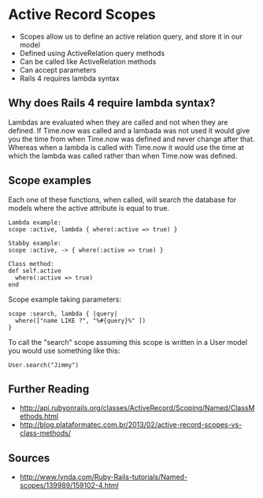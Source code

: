 # Active Record Scopes
- Scopes allow us to define an active relation query, and store it in our model
- Defined using ActiveRelation query methods
- Can be called like ActiveRelation methods
- Can accept parameters
- Rails 4 requires lambda syntax

## Why does Rails 4 require lambda syntax?
Lambdas are evaluated when they are called and not when they are defined. If Time.now was called and a lambada was not used it would give you the time from when Time.now was defined and never change after that. Whereas when a lambda is called with Time.now it would use the time at which the lambda was called rather than when Time.now was defined.

## Scope examples

Each one of these functions, when called, will search the database for models where the active attribute is equal to true.

    Lambda example:
    scope :active, lambda { where(:active => true) }

    Stabby example:
    scope :active, -> { where(:active => true) }

    Class method:
    def self.active
      where(:active => true)
    end

Scope example taking parameters:

    scope :search, lambda { |query| 
      where(["name LIKE ?", "%#{query}%" ])
    }

To call the "search" scope assuming this scope is written in a User model you would use something like this:

    User.search("Jimmy")

## Further Reading

* http://api.rubyonrails.org/classes/ActiveRecord/Scoping/Named/ClassMethods.html
* http://blog.plataformatec.com.br/2013/02/active-record-scopes-vs-class-methods/

## Sources

* http://www.lynda.com/Ruby-Rails-tutorials/Named-scopes/139989/159102-4.html

